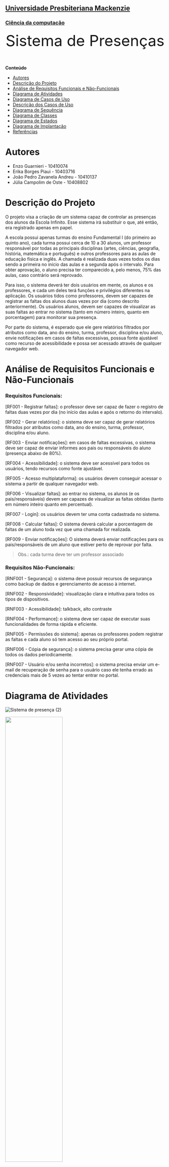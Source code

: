 <h2><a href= "https://www.mackenzie.br">Universidade Presbiteriana Mackenzie</a></h2>
<h3><a href= "https://www.mackenzie.br/graduacao/sao-paulo-higienopolis/ciencia-da-computacao">Ciência da computação</a></h3>


<font size="+12"><center>
Sistema de Presenças
</center></font>

**Conteúdo**

- [Autores](#autores)
- [Descrição do Projeto](#descrição-do-projeto)
- [Análise de Requisitos Funcionais e Não-Funcionais](#análise-de-requisitos-funcionais-e-não-funcionais)
- [Diagrama de Atividades](#diagrama-de-atividades) 
- [Diagrama de Casos de Uso](#diagrama-de-casos-de-uso)
- [Descrição dos Casos de Uso](#descrição-dos-casos-de-uso)
- [Diagrama de Sequência](#diagrama-de-sequência)
- [Diagrama de Classes](#diagrama-de-classes)
- [Diagrama de Estados](#diagrama-de-estados)
- [Diagrama de Implantação](#diagrama-de-implantação)
- [Referências](#referências)


# Autores

* Enzo Guarnieri - 10410074
* Erika Borges Piaui - 10403716
* João Pedro Zavanela Andreu - 10410137
* Júlia Campolim de Oste - 10408802


# Descrição do Projeto

   O projeto visa a criação de um sistema capaz de controlar as presenças dos alunos da Escola Infinito. Esse sistema irá substituir o que, até então, era registrado apenas em papel.
   
   A escola possui apenas turmas do ensino Fundamental I (do primeiro ao quinto ano), cada turma possui cerca de 10 a 30 alunos, um professor responsável por todas as principais disciplinas (artes, ciências, geografia, história, matemática e português) e outros professores para as aulas de educação física e inglês. 
A chamada é realizada duas vezes todos os dias sendo a primeira no início das aulas e a segunda após o intervalo. Para obter aprovação, o aluno precisa ter comparecido a, pelo menos, 75% das aulas, caso contrário será reprovado.
  
   Para isso, o sistema deverá ter dois usuários em mente, os alunos e os professores, e cada um deles terá funções e privilégios diferentes na aplicação. Os usuários tidos como professores, devem ser capazes de registrar as faltas dos alunos duas vezes por dia (como descrito anteriormente). Os usuários alunos, devem ser capazes de visualizar as suas faltas ao entrar no sistema (tanto em número inteiro, quanto em porcentagem) para monitorar sua presença. 
   
   Por parte do sistema, é esperado que ele gere relatórios filtrados por atributos como data, ano do ensino, turma, professor, disciplina e/ou aluno, envie notificações em casos de faltas excessivas, possua fonte ajustável como recurso de acessibilidade e possa ser acessado através de qualquer navegador web.
  

# Análise de Requisitos Funcionais e Não-Funcionais

### Requisitos Funcionais:
  
[RF001 - Registrar faltas]: o professor deve ser capaz de fazer o registro de faltas duas vezes por dia (no início das aulas e após o retorno do intervalo).

[RF002 - Gerar relatórios]: o sistema deve ser capaz de gerar relatórios filtrados por atributos como data, ano do ensino, turma, professor, disciplina e/ou aluno.

[RF003 - Enviar notificações]: em casos de faltas excessivas, o sistema deve ser capaz de enviar informes aos pais ou responsáveis do aluno (presença abaixo de 80%).

[RF004 - Acessibilidade]: o sistema deve ser acessível para todos os usuários, tendo recursos como fonte ajustável.

[RF005 - Acesso multiplataforma]: os usuários devem conseguir acessar o sistema a partir de qualquer navegador web.

[RF006 - Visualizar faltas]: ao entrar no sistema, os alunos (e os pais/responsáveis) devem ser capazes de visualizar as faltas obtidas (tanto em número inteiro quanto em percentual).

[RF007 - Login]: os usuários devem ter uma conta cadastrada no sistema.

[RF008 - Calcular faltas]: O sistema deverá calcular a porcentagem de faltas de um aluno toda vez que uma chamada for realizada.

[RF009 - Enviar notificações]: O sistema deverá enviar notificações para os pais/responsáveis de um aluno que estiver perto de reprovar por falta.

>Obs.: cada turma deve ter um professor associado

### Requisitos Não-Funcionais:

[RNF001 - Segurança]: o sistema deve possuir recursos de segurança como backup de dados e gerenciamento de acesso à internet.

[RNF002 - Responsividade]: visualização clara e intuitiva para todos os tipos de dispositivos.

[RNF003 - Acessibilidade]: talkback, alto contraste 

[RNF004 - Performance]: o sistema deve ser capaz de executar suas funcionalidades de forma rápida e eficiente.

[RNF005 - Permissões do sistema]: apenas os professores podem registrar as faltas e cada aluno só tem acesso ao seu próprio portal.

[RNF006 - Cópia de segurança]: o sistema precisa gerar uma cópia de todos os dados periodicamente.

[RNF007 - Usuário e/ou senha incorretos]: o sistema precisa enviar um e-mail de recuperação de senha para o usuário caso ele tenha errado as credenciais mais de 5 vezes ao tentar entrar no portal.

# Diagrama de Atividades
![Sistema de presença (2)](https://github.com/admiradores-do-theo/UML-Classroom-FCI/assets/146954304/dc7f9728-09b6-43b9-8a7e-50642021a221)

<img src = "https://github.com/admiradores-do-theo/UML-Classroom-FCI/assets/146954304/25ddcf23-2926-4a79-bcb0-11ae0e1fb3f2"
 width='60%' height='60%'>

# Diagrama de Casos de Uso
[UC001 - Entrar]: Os usuários aluno, professor e pais/responsáveis são capazes de entrar no sistema usando usuário e senha.

[UC002 - Registrar faltas]: O usuário professor é capaz de registrar a presença dos alunos.

[UC003 - Visualizar faltas]: Os usuários aluno e pais/responsáveis são capazes de visualizar as faltas registradas em seu perfil.

[UC004 - Sair]: Os usuários aluno, professor e pais/responsáveis são capazes de sair do sistema.

[UC005 - Calcular porcentagem de faltas]: O sistema deverá calcular a porcentagem de faltas de um aluno toda vez que uma chamada for realizada.

[UC006 - Enviar notificações]: O sistema deverá enviar notificações para os pais/responsáveis de um aluno que estiver perto de reprovar por falta.

[UC007 - Usuário e/ou senha incorretos]: O sistema deverá enviar um e-mail de recuperação de senha para o usuário caso ele tenha errado as credec

<img src = "https://github.com/admiradores-do-theo/UML-Classroom-FCI/assets/161724552/f26da456-ab87-437e-bc2b-8f604a2d2452)" width='90%' height='90%'>
 
# Descrição dos Casos de Uso

[UC001 - Entrar]<br><br>
![image](https://github.com/admiradores-do-theo/UML-Classroom-FCI/assets/161724552/06a9b676-92f9-4175-ad0b-4d094be22ed2)<br>
![image](https://github.com/admiradores-do-theo/UML-Classroom-FCI/assets/161724552/25dfbd46-583f-4c8f-bb4b-e76976c8d535)<br>

[UC002 - Registrar faltas]<br><br>
![image](https://github.com/admiradores-do-theo/UML-Classroom-FCI/assets/161724552/15968a95-ec80-431a-8b5d-46e92da23324)<br>
![image](https://github.com/admiradores-do-theo/UML-Classroom-FCI/assets/161724552/fecbcd89-70b3-4abc-b14e-b5d38a5079fb)<br>
![image](https://github.com/admiradores-do-theo/UML-Classroom-FCI/assets/161724552/f2ac688d-0268-490d-b5d8-4f478a1f144d)

[UC003 - Visualizar faltas]<br><br>
![image](https://github.com/admiradores-do-theo/UML-Classroom-FCI/assets/161724552/31c02df4-a26c-4801-b0a1-e98d7b5f261b)
![image](https://github.com/admiradores-do-theo/UML-Classroom-FCI/assets/161724552/617b6b77-a161-4aa6-8fc7-100005f4e1cd)

[UC004 - Sair]<br><br>
![image](https://github.com/admiradores-do-theo/UML-Classroom-FCI/assets/161724552/7aa825fc-6a98-443a-818a-659098156903)<br>
![image](https://github.com/admiradores-do-theo/UML-Classroom-FCI/assets/161724552/32a82c37-add9-40dc-9e23-e632e6c45373)

[UC005 - Calcular porcentagem de faltas]<br><br>
![image](https://github.com/admiradores-do-theo/UML-Classroom-FCI/assets/161724552/7e419cc2-9f39-4204-9bfa-b90e07df20bd)

[UC006 - Enviar notificações]<br><br>
![image](https://github.com/admiradores-do-theo/UML-Classroom-FCI/assets/161724552/b1baae40-301b-4461-9382-7155899be77d)

# Diagrama de Sequência

https://lucid.app/lucidchart/870260da-42ed-41d5-8976-556918377591/edit?viewport_loc=-484%2C50%2C2782%2C1304%2CPaLdq~84CkD7&invitationId=inv_aacf5402-08d2-4e17-89d8-29b463da7d85
*&lt;Diagrama de ordem e interação dos objetos&gt;*

# Diagrama de Classes

*&lt;Diagrama de relacionamento entre classes para os seus atributos e operações&gt;*

# Diagrama de Estados

*&lt;Diagrama para permite modelar o comportamento interno de um determinado objeto, subsistema ou sistema global&gt;*

# Diagrama de Implantação

*&lt;Diagrama para exibir o relacionamento de hardware e software no projeto&gt;*

# Referências

*&lt;Lista de referências&gt;*
